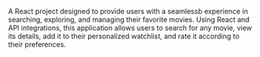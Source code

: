 A React project designed to provide users with a seamlessb experience in searching, exploring, and managing their favorite movies.
Using React and API integrations, this application allows users to search for any movie, view its details, add it to their personalized watchlist, and rate it according to their preferences.

